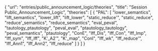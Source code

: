{
    "url": "entries/public_announcement_logic/theories",
    "title": "Session Public_Announcement_Logic",
    "theories": [
        {
            "PAL": [
                "lower_semantics",
                "lift_semantics",
                "lower_lift",
                "lift_lower",
                "static_reduce'",
                "static_reduce",
                "reduce'_semantics",
                "reduce_semantics",
                "eval_peval",
                "tautology_ptautology",
                "peval_eval",
                "ptautology_tautology",
                "peval_semantics",
                "ptautology",
                "ConE",
                "Iff_Dis",
                "Iff_Con",
                "Iff_Imp",
                "Iff_sym",
                "Iff_Iff",
                "K'_A2'",
                "K'_map",
                "ConI",
                "Iff_wk",
                "Iff_reduce'",
                "Iff_Ann1",
                "Iff_Ann2",
                "Iff_reduce"
            ]
        }
    ]
}